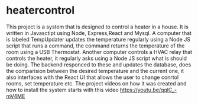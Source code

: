 # heatercontrol
This project is a system that is designed to control a heater in a house. It is written in Javasctipt using Node, Express,React and Mysql.
A computer that is labeled TempUpdater updates the temperature regularly using a Node JS script that runs a command, the command returns the temperature
of the room using a USB Thermostat. Another computer controls a HVAC relay that controls the heater, it regularly asks using a Node JS script what is should be 
doing. The backend responced to these and updates the database, does the comparision between the desired temperature and the current one, it also interfaces with the 
React UI that allows the user to change conrtol rooms, set temperature etc.
The project videos on how it was created and how to install the system starts with this video https://youtu.be/qqlC_-mV4ME
